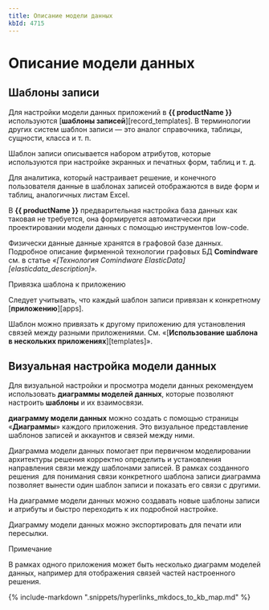 ```yaml
---
title: Описание модели данных
kbId: 4715
---
```


# Описание модели данных

## Шаблоны записи

Для настройки модели данных приложений в **{{ productName }}** используются [**шаблоны записей**][record_templates]. В терминологии других систем шаблон записи — это аналог справочника, таблицы, сущности, класса и т. п.

Шаблон записи описывается набором атрибутов, которые используются при настройке экранных и печатных форм, таблиц и т. д.

Для аналитика, который настраивает решение, и конечного пользователя данные в шаблонах записей отображаются в виде форм и таблиц, аналогичных листам Excel.

В **{{ productName }}** предварительная настройка база данных как таковая не требуется, она формируется автоматически при проектировании модели данных с помощью инструментов low-code.

Физически данные данные хранятся в графовой базе данных. Подробное описание фирменной технологии графовых БД **Comindware** см. в статье *«[Технология Comindware ElasticData][elasticdata_description]».*

Привязка шаблона к приложению

Следует учитывать, что каждый шаблон записи привязан к конкретному [**приложению**][apps].

Шаблон можно привязать к другому приложению для установления связей между разными приложениями. См. «[**Использование шаблона в нескольких приложениях**][templates]».

## Визуальная настройка модели данных

Для визуальной настройки и просмотра модели данных рекомендуем использовать **диаграммы моделей данных**, которые позволяют настроить **шаблоны** и их взаимосвязи.

**диаграмму модели данных** можно создать с помощью страницы «**Диаграммы**» каждого приложения. Это визуальное представление шаблонов записей и аккаунтов и связей между ними.

Диаграмма модели данных помогает при первичном моделировании архитектуры решения корректно определить и установления направления связи между шаблонами записей. В рамках созданного решения  для понимания связи конкретного шаблона записи диаграмма позволяет вынести один шаблон записи и показать его связи с другими.

На диаграмме модели данных можно создавать новые шаблоны записи и атрибуты и быстро переходить к их подробной настройке.

Диаграмму модели данных можно экспортировать для печати или пересылки.

Примечание

В рамках одного приложения может быть несколько диаграмм моделей данных, например для отображения связей частей настроенного решения.

{% include-markdown ".snippets/hyperlinks_mkdocs_to_kb_map.md" %}
